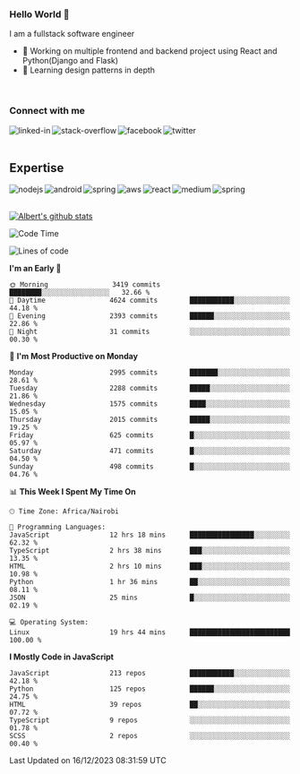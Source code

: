 

### Hello World 👋
I am a fullstack software engineer
- 🔭 Working on multiple frontend and backend project using React and Python(Django and Flask)
- 🌱 Learning design patterns in depth

<br>

### Connect with me

[<img align="left" alt="linked-in" src="https://img.shields.io/badge/linkedin-%230077B5.svg?&style=for-the-badge&logo=linkedin&logoColor=white" />](https://www.linkedin.com/in/albert-byrone/)

<!-- [<img align="left" alt="medium" src="https://img.shields.io/badge/medium-%2312100E.svg?&style=for-the-badge&logo=medium&logoColor=white" />](https://56faisal.medium.com/) -->

[<img align="left" alt="stack-overflow" src="https://img.shields.io/badge/stack%20overflow-FE7A16?logo=stack-overflow&logoColor=white&style=for-the-badge" />](https://stackoverflow.com/users/11916317/albert-byrone)

[<img align="left" alt="facebook" src="https://img.shields.io/badge/facebook-%231877F2.svg?&style=for-the-badge&logo=facebook&logoColor=white" />](https://web.facebook.com/albert.byrone.1/)

[<img align="left" alt="twitter" src="https://img.shields.io/badge/twitter-%231DA1F2.svg?&style=for-the-badge&logo=twitter&logoColor=white" />](https://twitter.com/byrone_albert)

<br>

<br>

## Expertise
<img align="left" alt="nodejs" src="https://img.shields.io/badge/python%20-%2343853D.svg?&style=for-the-badge&logo=node.js&logoColor=white" />
<img align="left" alt="android" src="https://img.shields.io/badge/Flask-3DDC84?logo=android&logoColor=white&style=for-the-badge" />
<img align="left" alt="spring" src="https://img.shields.io/badge/drf%20-%236DB33F.svg?&style=for-the-badge&logo=spring&logoColor=white" />
<img align="left" alt="aws" src="https://img.shields.io/badge/django%20AWS-%23232F3E?logo=amazon-aws&logoColor=white&style=for-the-badge" />
<img align="left" alt="react" src="https://img.shields.io/badge/react%20-%2320232a.svg?&style=for-the-badge&logo=react&logoColor=%2361DAFB" />
<img align="left" alt="medium" src="https://img.shields.io/badge/Angular-%23316192.svg?&style=for-the-badge&logo=postgresql&logoColor=white" />
<img align="left" alt="spring" src="https://img.shields.io/badge/Javascript%20-%236DB33F.svg?&style=for-the-badge&logo=spring&logoColor=white" />
<br>
<br>


[![Albert's github stats](https://github-readme-stats.vercel.app/api?username=Albert-Byrone&count_private=true&show_icons=true&theme=radical&hide_rank=false)](https://github.com/anuraghazra/github-readme-stats)

<!-- [![Top Langs](https://github-readme-stats.vercel.app/api/top-langs/?username=Albert-Byrone&layout=compact)](https://github.com/anuraghazra/github-readme-stats) -->

<!--
**Albert-Byrone/Albert-Byrone** is a ✨ _special_ ✨ repository because its `README.md` (this file) appears on your GitHub profile.

Here are some ideas to get you started:

- 🔭 I’m currently working on ...
- 🌱 I’m currently learning ...
- 👯 I’m looking to collaborate on ...
- 🤔 I’m looking for help with ...
- 💬 Ask me about ...
- 📫 How to reach me: ...
- 😄 Pronouns: ...
- ⚡ Fun fact: ...
-->


<!--START_SECTION:waka-->
![Code Time](http://img.shields.io/badge/Code%20Time-937%20hrs%2030%20mins-blue)

![Lines of code](https://img.shields.io/badge/From%20Hello%20World%20I%27ve%20Written-62.9%20million%20lines%20of%20code-blue)

**I'm an Early 🐤** 

```text
🌞 Morning                3419 commits        ████████░░░░░░░░░░░░░░░░░   32.66 % 
🌆 Daytime                4624 commits        ███████████░░░░░░░░░░░░░░   44.18 % 
🌃 Evening                2393 commits        ██████░░░░░░░░░░░░░░░░░░░   22.86 % 
🌙 Night                  31 commits          ░░░░░░░░░░░░░░░░░░░░░░░░░   00.30 % 
```
📅 **I'm Most Productive on Monday** 

```text
Monday                   2995 commits        ███████░░░░░░░░░░░░░░░░░░   28.61 % 
Tuesday                  2288 commits        █████░░░░░░░░░░░░░░░░░░░░   21.86 % 
Wednesday                1575 commits        ████░░░░░░░░░░░░░░░░░░░░░   15.05 % 
Thursday                 2015 commits        █████░░░░░░░░░░░░░░░░░░░░   19.25 % 
Friday                   625 commits         █░░░░░░░░░░░░░░░░░░░░░░░░   05.97 % 
Saturday                 471 commits         █░░░░░░░░░░░░░░░░░░░░░░░░   04.50 % 
Sunday                   498 commits         █░░░░░░░░░░░░░░░░░░░░░░░░   04.76 % 
```


📊 **This Week I Spent My Time On** 

```text
🕑︎ Time Zone: Africa/Nairobi

💬 Programming Languages: 
JavaScript               12 hrs 18 mins      ████████████████░░░░░░░░░   62.32 % 
TypeScript               2 hrs 38 mins       ███░░░░░░░░░░░░░░░░░░░░░░   13.35 % 
HTML                     2 hrs 10 mins       ███░░░░░░░░░░░░░░░░░░░░░░   10.98 % 
Python                   1 hr 36 mins        ██░░░░░░░░░░░░░░░░░░░░░░░   08.11 % 
JSON                     25 mins             █░░░░░░░░░░░░░░░░░░░░░░░░   02.19 % 

💻 Operating System: 
Linux                    19 hrs 44 mins      █████████████████████████   100.00 % 
```

**I Mostly Code in JavaScript** 

```text
JavaScript               213 repos           ███████████░░░░░░░░░░░░░░   42.18 % 
Python                   125 repos           ██████░░░░░░░░░░░░░░░░░░░   24.75 % 
HTML                     39 repos            ██░░░░░░░░░░░░░░░░░░░░░░░   07.72 % 
TypeScript               9 repos             ░░░░░░░░░░░░░░░░░░░░░░░░░   01.78 % 
SCSS                     2 repos             ░░░░░░░░░░░░░░░░░░░░░░░░░   00.40 % 
```




 Last Updated on 16/12/2023 08:31:59 UTC
<!--END_SECTION:waka-->
